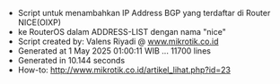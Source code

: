 - Script untuk menambahkan IP Address BGP yang terdaftar di Router NICE(OIXP)
- ke RouterOS dalam ADDRESS-LIST dengan nama "nice"
- Script created by: Valens Riyadi @ www.mikrotik.co.id
- Generated at 1 May 2025 01:00:11 WIB ... 11700 lines
- Generated in 10.144 seconds
- How-to: http://www.mikrotik.co.id/artikel_lihat.php?id=23
